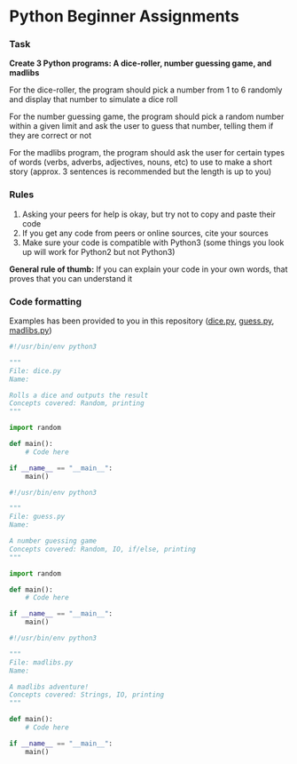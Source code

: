 # Python Beginner Assignments

### Task
**Create 3 Python programs: A dice-roller, number guessing game, and madlibs**

For the dice-roller, the program should pick a number from 1 to 6 randomly and display that number to simulate a dice roll

For the number guessing game, the program should pick a random number within a given limit and ask the user to guess that number, telling them if they are correct or not

For the madlibs program, the program should ask the user for certain types of words (verbs, adverbs, adjectives, nouns, etc) to use to make a short story (approx. 3 sentences is recommended but the length is up to you)


### Rules
1. Asking your peers for help is okay, but try not to copy and paste their code
2. If you get any code from peers or online sources, cite your sources
3. Make sure your code is compatible with Python3 (some things you look up will work for Python2 but not Python3)

**General rule of thumb:** If you can explain your code in your own words, that proves that you can understand it


### Code formatting
Examples has been provided to you in this repository ([dice.py](https://github.com/UofAScienceCamps2018/Python/blob/master/beginner/dice.py), [guess.py](https://github.com/UofAScienceCamps2018/Python/blob/master/beginner/guess.py), [madlibs.py](https://github.com/UofAScienceCamps2018/Python/blob/master/beginner/madlibs.py))

```python
#!/usr/bin/env python3

"""
File: dice.py
Name:

Rolls a dice and outputs the result
Concepts covered: Random, printing
"""

import random

def main():
    # Code here

if __name__ == "__main__":
    main()
```

```python
#!/usr/bin/env python3

"""
File: guess.py
Name:

A number guessing game
Concepts covered: Random, IO, if/else, printing
"""

import random

def main():
    # Code here

if __name__ == "__main__":
    main()
```

```python
#!/usr/bin/env python3

"""
File: madlibs.py
Name:

A madlibs adventure!
Concepts covered: Strings, IO, printing
"""

def main():
    # Code here

if __name__ == "__main__":
    main()
```
